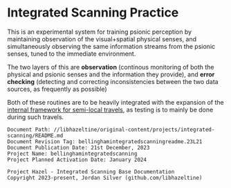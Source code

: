 # Integrated Scanning Practice

This is an experimental system for training psionic perception by maintaining observation of the visual+spatial physical senses, and simultaneously observing the same information streams from the psionic senses, tuned to the immediate environment. 

The two layers of this are **observation** (continous monitoring of both the physical and psionic senses and the information they provide), and **error checking** (detecting and correcting inconsistencies between the two data sources, as frequently as possible)

Both of these routines are to be heavily integrated with the expansion of the [internal framework for semi-local travels](clouddocs:///Documents/Ventures/), as testing is to mainly be done during such travels.

```
Document Path: //libhazeltine/original-content/projects/integrated-scanning/README.md
Document Revision Tag: bellinghamintegratedscanningreadme.23L21
Document Publication Date: 21st December, 2023
Project Name: bellinghamintegratedscanning
Project Planned Activation Date: January 2024
```

```
Project Hazel - Integrated Scanning Base Documentation
Copyright 2023-present, Jordan Silver (github.com/libhazeltine)
```